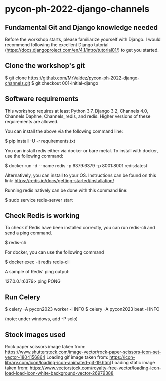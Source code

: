 # pycon-ph-2022-django-channels


## Fundamental Git and Django knowledge needed

Before the workshop starts, please familiarize yourself with Django. I would recommend following the excellent Django tutorial (https://docs.djangoproject.com/en/4.1/intro/tutorial01/) to get you started. 


## Clone the workshop's git

$ git clone https://github.com/MrValdez/pycon-ph-2022-django-channels.git
$ git checkout 001-initial-django


## Software requirements

This workshop requires at least Python 3.7, Django 3.2, Channels 4.0, Channels Daphne, Channels_redis, and redis. Higher versions of these requirements are allowed.

You can install the above via the following command line:

$ pip install -U -r requirements.txt

You can install redis either via docker or bare metal. To install with docker, use the following command:

$ docker run -d --name redis -p 6379:6379 -p 8001:8001 redis:latest

Alternatively, you can install to your OS. Instructions can be found on this link: https://redis.io/docs/getting-started/installation/

Running redis natively can be done with this command line:

$ sudo service redis-server start


## Check Redis is working
To check if Redis have been installed correctly, you can run redis-cli and send a ping command.

$ redis-cli

For docker, you can use the following command 

$ docker exec -it redis redis-cli

A sample of Redis' ping output:

127.0.0.1:6379> ping
PONG


## Run Celery

$ celery -A pycon2023 worker -l INFO
$ celery -A pycon2023 beat -l INFO

(note: under windows, add -P solo)


## Stock images used

Rock paper scissors image taken from: https://www.shutterstock.com/image-vector/rock-paper-scissors-icon-set-vector-1804156864
Loading gif image taken from: https://icon-library.com/icon/loading-icon-animated-gif-19.html
Loading static image taken from: https://www.vectorstock.com/royalty-free-vector/loading-icon-load-load-icon-white-background-vector-26979388